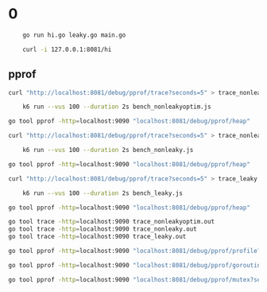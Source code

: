 # 0

```bash
    go run hi.go leaky.go main.go 
```

```bash
    curl -i 127.0.0.1:8081/hi
```

## pprof

```bash
curl "http://localhost:8081/debug/pprof/trace?seconds=5" > trace_nonleakyoptim.out
```

```bash
    k6 run --vus 100 --duration 2s bench_nonleakyoptim.js
```

```bash
go tool pprof -http=localhost:9090 "localhost:8081/debug/pprof/heap"
```

```bash
curl "http://localhost:8081/debug/pprof/trace?seconds=5" > trace_nonleaky.out
```

```bash
    k6 run --vus 100 --duration 2s bench_nonleaky.js
```

```bash
go tool pprof -http=localhost:9090 "localhost:8081/debug/pprof/heap"
```

```bash
curl "http://localhost:8081/debug/pprof/trace?seconds=5" > trace_leaky.out
```

```bash
    k6 run --vus 100 --duration 2s bench_leaky.js
```

```bash
go tool pprof -http=localhost:9090 "localhost:8081/debug/pprof/heap"
```

```bash
go tool trace -http=localhost:9090 trace_nonleakyoptim.out
go tool trace -http=localhost:9090 trace_nonleaky.out
go tool trace -http=localhost:9090 trace_leaky.out
```

```bash
go tool pprof -http=localhost:9090 "localhost:8081/debug/pprof/profile?seconds=8"
```

```bash
go tool pprof -http=localhost:9090 "localhost:8081/debug/pprof/goroutine?seconds=8"
```

```bash
go tool pprof -http=localhost:9090 "localhost:8081/debug/pprof/mutex?seconds=8"
```
